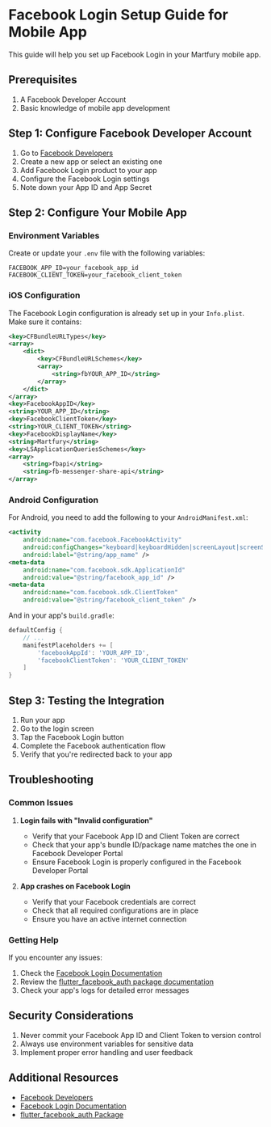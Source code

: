 # Facebook Login Setup Guide for Mobile App

This guide will help you set up Facebook Login in your Martfury mobile app.

## Prerequisites

1. A Facebook Developer Account
2. Basic knowledge of mobile app development

## Step 1: Configure Facebook Developer Account

1. Go to [Facebook Developers](https://developers.facebook.com)
2. Create a new app or select an existing one
3. Add Facebook Login product to your app
4. Configure the Facebook Login settings
5. Note down your App ID and App Secret

## Step 2: Configure Your Mobile App

### Environment Variables

Create or update your `.env` file with the following variables:

```env
FACEBOOK_APP_ID=your_facebook_app_id
FACEBOOK_CLIENT_TOKEN=your_facebook_client_token
```

### iOS Configuration

The Facebook Login configuration is already set up in your `Info.plist`. Make sure it contains:

```xml
<key>CFBundleURLTypes</key>
<array>
    <dict>
        <key>CFBundleURLSchemes</key>
        <array>
            <string>fbYOUR_APP_ID</string>
        </array>
    </dict>
</array>
<key>FacebookAppID</key>
<string>YOUR_APP_ID</string>
<key>FacebookClientToken</key>
<string>YOUR_CLIENT_TOKEN</string>
<key>FacebookDisplayName</key>
<string>Martfury</string>
<key>LSApplicationQueriesSchemes</key>
<array>
    <string>fbapi</string>
    <string>fb-messenger-share-api</string>
</array>
```

### Android Configuration

For Android, you need to add the following to your `AndroidManifest.xml`:

```xml
<activity
    android:name="com.facebook.FacebookActivity"
    android:configChanges="keyboard|keyboardHidden|screenLayout|screenSize|orientation"
    android:label="@string/app_name" />
<meta-data
    android:name="com.facebook.sdk.ApplicationId"
    android:value="@string/facebook_app_id" />
<meta-data
    android:name="com.facebook.sdk.ClientToken"
    android:value="@string/facebook_client_token" />
```

And in your app's `build.gradle`:

```gradle
defaultConfig {
    // ...
    manifestPlaceholders += [
        'facebookAppId': 'YOUR_APP_ID',
        'facebookClientToken': 'YOUR_CLIENT_TOKEN'
    ]
}
```

## Step 3: Testing the Integration

1. Run your app
2. Go to the login screen
3. Tap the Facebook Login button
4. Complete the Facebook authentication flow
5. Verify that you're redirected back to your app

## Troubleshooting

### Common Issues

1. **Login fails with "Invalid configuration"**
   - Verify that your Facebook App ID and Client Token are correct
   - Check that your app's bundle ID/package name matches the one in Facebook Developer Portal
   - Ensure Facebook Login is properly configured in the Facebook Developer Portal

2. **App crashes on Facebook Login**
   - Verify that your Facebook credentials are correct
   - Check that all required configurations are in place
   - Ensure you have an active internet connection

### Getting Help

If you encounter any issues:

1. Check the [Facebook Login Documentation](https://developers.facebook.com/docs/facebook-login)
2. Review the [flutter_facebook_auth package documentation](https://pub.dev/packages/flutter_facebook_auth)
3. Check your app's logs for detailed error messages

## Security Considerations

1. Never commit your Facebook App ID and Client Token to version control
2. Always use environment variables for sensitive data
3. Implement proper error handling and user feedback

## Additional Resources

- [Facebook Developers](https://developers.facebook.com)
- [Facebook Login Documentation](https://developers.facebook.com/docs/facebook-login)
- [flutter_facebook_auth Package](https://pub.dev/packages/flutter_facebook_auth)
